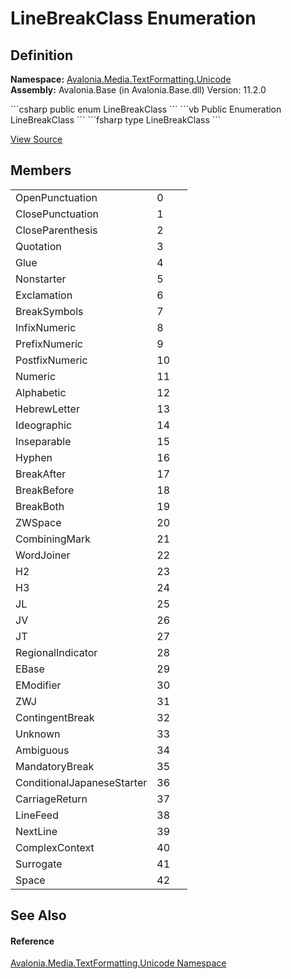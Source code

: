 # LineBreakClass Enumeration




## Definition
**Namespace:** <a href="N_Avalonia_Media_TextFormatting_Unicode">Avalonia.Media.TextFormatting.Unicode</a>  
**Assembly:** Avalonia.Base (in Avalonia.Base.dll) Version: 11.2.0

<Tabs groupId="api-code-preview">
<TabItem value="csharp" label="C#">
```csharp
public enum LineBreakClass
```
</TabItem>
<TabItem value="vb" label="VB">
```vb
Public Enumeration LineBreakClass
```
</TabItem>
<TabItem value="fsharp" label="F#">
```fsharp
type LineBreakClass
```
</TabItem>
</Tabs>



<a href="https://github.com/AvaloniaUI/Avalonia/tree/master/src/Avalonia.Base/Media/TextFormatting/Unicode/LineBreakClass.cs" title="View the source code">View Source</a>



## Members
<table>
<tr>
<td>OpenPunctuation</td>
<td>0</td>
<td> </td>
</tr>
<tr>
<td>ClosePunctuation</td>
<td>1</td>
<td> </td>
</tr>
<tr>
<td>CloseParenthesis</td>
<td>2</td>
<td> </td>
</tr>
<tr>
<td>Quotation</td>
<td>3</td>
<td> </td>
</tr>
<tr>
<td>Glue</td>
<td>4</td>
<td> </td>
</tr>
<tr>
<td>Nonstarter</td>
<td>5</td>
<td> </td>
</tr>
<tr>
<td>Exclamation</td>
<td>6</td>
<td> </td>
</tr>
<tr>
<td>BreakSymbols</td>
<td>7</td>
<td> </td>
</tr>
<tr>
<td>InfixNumeric</td>
<td>8</td>
<td> </td>
</tr>
<tr>
<td>PrefixNumeric</td>
<td>9</td>
<td> </td>
</tr>
<tr>
<td>PostfixNumeric</td>
<td>10</td>
<td> </td>
</tr>
<tr>
<td>Numeric</td>
<td>11</td>
<td> </td>
</tr>
<tr>
<td>Alphabetic</td>
<td>12</td>
<td> </td>
</tr>
<tr>
<td>HebrewLetter</td>
<td>13</td>
<td> </td>
</tr>
<tr>
<td>Ideographic</td>
<td>14</td>
<td> </td>
</tr>
<tr>
<td>Inseparable</td>
<td>15</td>
<td> </td>
</tr>
<tr>
<td>Hyphen</td>
<td>16</td>
<td> </td>
</tr>
<tr>
<td>BreakAfter</td>
<td>17</td>
<td> </td>
</tr>
<tr>
<td>BreakBefore</td>
<td>18</td>
<td> </td>
</tr>
<tr>
<td>BreakBoth</td>
<td>19</td>
<td> </td>
</tr>
<tr>
<td>ZWSpace</td>
<td>20</td>
<td> </td>
</tr>
<tr>
<td>CombiningMark</td>
<td>21</td>
<td> </td>
</tr>
<tr>
<td>WordJoiner</td>
<td>22</td>
<td> </td>
</tr>
<tr>
<td>H2</td>
<td>23</td>
<td> </td>
</tr>
<tr>
<td>H3</td>
<td>24</td>
<td> </td>
</tr>
<tr>
<td>JL</td>
<td>25</td>
<td> </td>
</tr>
<tr>
<td>JV</td>
<td>26</td>
<td> </td>
</tr>
<tr>
<td>JT</td>
<td>27</td>
<td> </td>
</tr>
<tr>
<td>RegionalIndicator</td>
<td>28</td>
<td> </td>
</tr>
<tr>
<td>EBase</td>
<td>29</td>
<td> </td>
</tr>
<tr>
<td>EModifier</td>
<td>30</td>
<td> </td>
</tr>
<tr>
<td>ZWJ</td>
<td>31</td>
<td> </td>
</tr>
<tr>
<td>ContingentBreak</td>
<td>32</td>
<td> </td>
</tr>
<tr>
<td>Unknown</td>
<td>33</td>
<td> </td>
</tr>
<tr>
<td>Ambiguous</td>
<td>34</td>
<td> </td>
</tr>
<tr>
<td>MandatoryBreak</td>
<td>35</td>
<td> </td>
</tr>
<tr>
<td>ConditionalJapaneseStarter</td>
<td>36</td>
<td> </td>
</tr>
<tr>
<td>CarriageReturn</td>
<td>37</td>
<td> </td>
</tr>
<tr>
<td>LineFeed</td>
<td>38</td>
<td> </td>
</tr>
<tr>
<td>NextLine</td>
<td>39</td>
<td> </td>
</tr>
<tr>
<td>ComplexContext</td>
<td>40</td>
<td> </td>
</tr>
<tr>
<td>Surrogate</td>
<td>41</td>
<td> </td>
</tr>
<tr>
<td>Space</td>
<td>42</td>
<td> </td>
</tr>
</table>

## See Also


#### Reference
<a href="N_Avalonia_Media_TextFormatting_Unicode">Avalonia.Media.TextFormatting.Unicode Namespace</a>  
